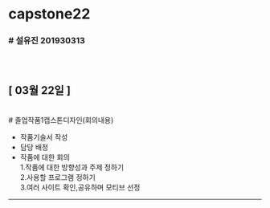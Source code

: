 # capstone22
<h3># 설유진 201930313<h3>
<br>


## [ 03월 22일 ]
<br>
# 졸업작품1캡스톤디자인(회의내용)

- 작품기술서 작성  
- 담당 배정  
- 작품에 대한 회의  
 1.작품에 대한 방향성과 주제 정하기  
 2.사용할 프로그램 정하기  
 3.여러 사이트 확인,공유하며 모티브 선정
 

---
